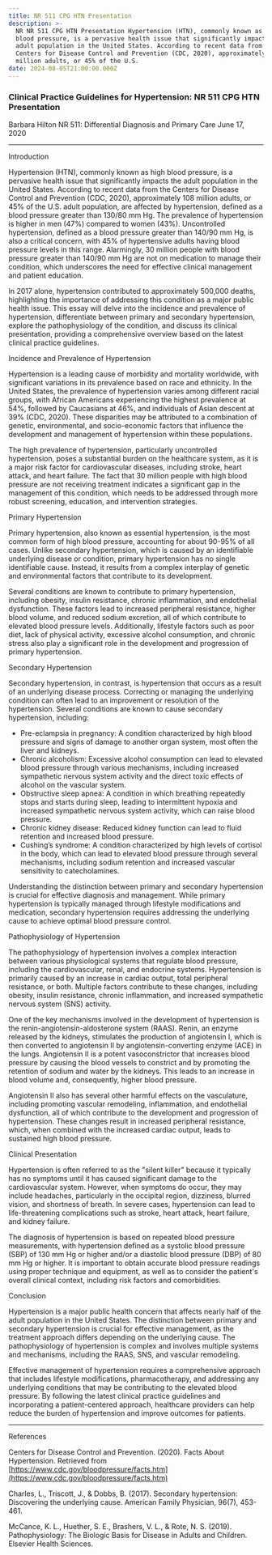 ```yaml
---
title: NR 511 CPG HTN Presentation
description: >-
  NR NR 511 CPG HTN Presentation Hypertension (HTN), commonly known as high
  blood pressure, is a pervasive health issue that significantly impacts the
  adult population in the United States. According to recent data from the
  Centers for Disease Control and Prevention (CDC, 2020), approximately 108
  million adults, or 45% of the U.S.
date: 2024-08-05T21:00:00.000Z
---
```


### Clinical Practice Guidelines for Hypertension: NR 511 CPG HTN Presentation

Barbara Hilton
NR 511: Differential Diagnosis and Primary Care
June 17, 2020

***

Introduction

Hypertension (HTN), commonly known as high blood pressure, is a pervasive health issue that significantly impacts the adult population in the United States. According to recent data from the Centers for Disease Control and Prevention (CDC, 2020), approximately 108 million adults, or 45% of the U.S. adult population, are affected by hypertension, defined as a blood pressure greater than 130/80 mm Hg. The prevalence of hypertension is higher in men (47%) compared to women (43%). Uncontrolled hypertension, defined as a blood pressure greater than 140/90 mm Hg, is also a critical concern, with 45% of hypertensive adults having blood pressure levels in this range. Alarmingly, 30 million people with blood pressure greater than 140/90 mm Hg are not on medication to manage their condition, which underscores the need for effective clinical management and patient education.

In 2017 alone, hypertension contributed to approximately 500,000 deaths, highlighting the importance of addressing this condition as a major public health issue. This essay will delve into the incidence and prevalence of hypertension, differentiate between primary and secondary hypertension, explore the pathophysiology of the condition, and discuss its clinical presentation, providing a comprehensive overview based on the latest clinical practice guidelines.

Incidence and Prevalence of Hypertension

Hypertension is a leading cause of morbidity and mortality worldwide, with significant variations in its prevalence based on race and ethnicity. In the United States, the prevalence of hypertension varies among different racial groups, with African Americans experiencing the highest prevalence at 54%, followed by Caucasians at 46%, and individuals of Asian descent at 39% (CDC, 2020). These disparities may be attributed to a combination of genetic, environmental, and socio-economic factors that influence the development and management of hypertension within these populations.

The high prevalence of hypertension, particularly uncontrolled hypertension, poses a substantial burden on the healthcare system, as it is a major risk factor for cardiovascular diseases, including stroke, heart attack, and heart failure. The fact that 30 million people with high blood pressure are not receiving treatment indicates a significant gap in the management of this condition, which needs to be addressed through more robust screening, education, and intervention strategies.

Primary Hypertension

Primary hypertension, also known as essential hypertension, is the most common form of high blood pressure, accounting for about 90-95% of all cases. Unlike secondary hypertension, which is caused by an identifiable underlying disease or condition, primary hypertension has no single identifiable cause. Instead, it results from a complex interplay of genetic and environmental factors that contribute to its development.

Several conditions are known to contribute to primary hypertension, including obesity, insulin resistance, chronic inflammation, and endothelial dysfunction. These factors lead to increased peripheral resistance, higher blood volume, and reduced sodium excretion, all of which contribute to elevated blood pressure levels. Additionally, lifestyle factors such as poor diet, lack of physical activity, excessive alcohol consumption, and chronic stress also play a significant role in the development and progression of primary hypertension.

Secondary Hypertension

Secondary hypertension, in contrast, is hypertension that occurs as a result of an underlying disease process. Correcting or managing the underlying condition can often lead to an improvement or resolution of the hypertension. Several conditions are known to cause secondary hypertension, including:

* Pre-eclampsia in pregnancy: A condition characterized by high blood pressure and signs of damage to another organ system, most often the liver and kidneys.
* Chronic alcoholism: Excessive alcohol consumption can lead to elevated blood pressure through various mechanisms, including increased sympathetic nervous system activity and the direct toxic effects of alcohol on the vascular system.
* Obstructive sleep apnea: A condition in which breathing repeatedly stops and starts during sleep, leading to intermittent hypoxia and increased sympathetic nervous system activity, which can raise blood pressure.
* Chronic kidney disease: Reduced kidney function can lead to fluid retention and increased blood pressure.
* Cushing’s syndrome: A condition characterized by high levels of cortisol in the body, which can lead to elevated blood pressure through several mechanisms, including sodium retention and increased vascular sensitivity to catecholamines.

Understanding the distinction between primary and secondary hypertension is crucial for effective diagnosis and management. While primary hypertension is typically managed through lifestyle modifications and medication, secondary hypertension requires addressing the underlying cause to achieve optimal blood pressure control.

Pathophysiology of Hypertension

The pathophysiology of hypertension involves a complex interaction between various physiological systems that regulate blood pressure, including the cardiovascular, renal, and endocrine systems. Hypertension is primarily caused by an increase in cardiac output, total peripheral resistance, or both. Multiple factors contribute to these changes, including obesity, insulin resistance, chronic inflammation, and increased sympathetic nervous system (SNS) activity.

One of the key mechanisms involved in the development of hypertension is the renin-angiotensin-aldosterone system (RAAS). Renin, an enzyme released by the kidneys, stimulates the production of angiotensin I, which is then converted to angiotensin II by angiotensin-converting enzyme (ACE) in the lungs. Angiotensin II is a potent vasoconstrictor that increases blood pressure by causing the blood vessels to constrict and by promoting the retention of sodium and water by the kidneys. This leads to an increase in blood volume and, consequently, higher blood pressure.

Angiotensin II also has several other harmful effects on the vasculature, including promoting vascular remodeling, inflammation, and endothelial dysfunction, all of which contribute to the development and progression of hypertension. These changes result in increased peripheral resistance, which, when combined with the increased cardiac output, leads to sustained high blood pressure.

Clinical Presentation

Hypertension is often referred to as the "silent killer" because it typically has no symptoms until it has caused significant damage to the cardiovascular system. However, when symptoms do occur, they may include headaches, particularly in the occipital region, dizziness, blurred vision, and shortness of breath. In severe cases, hypertension can lead to life-threatening complications such as stroke, heart attack, heart failure, and kidney failure.

The diagnosis of hypertension is based on repeated blood pressure measurements, with hypertension defined as a systolic blood pressure (SBP) of 130 mm Hg or higher and/or a diastolic blood pressure (DBP) of 80 mm Hg or higher. It is important to obtain accurate blood pressure readings using proper technique and equipment, as well as to consider the patient's overall clinical context, including risk factors and comorbidities.

Conclusion

Hypertension is a major public health concern that affects nearly half of the adult population in the United States. The distinction between primary and secondary hypertension is crucial for effective management, as the treatment approach differs depending on the underlying cause. The pathophysiology of hypertension is complex and involves multiple systems and mechanisms, including the RAAS, SNS, and vascular remodeling.

Effective management of hypertension requires a comprehensive approach that includes lifestyle modifications, pharmacotherapy, and addressing any underlying conditions that may be contributing to the elevated blood pressure. By following the latest clinical practice guidelines and incorporating a patient-centered approach, healthcare providers can help reduce the burden of hypertension and improve outcomes for patients.

***

References

Centers for Disease Control and Prevention. (2020). Facts About Hypertension. Retrieved from [https://www.cdc.gov/bloodpressure/facts.htm](https://www.cdc.gov/bloodpressure/facts.htm)

Charles, L., Triscott, J., & Dobbs, B. (2017). Secondary hypertension: Discovering the underlying cause. American Family Physician, 96(7), 453-461.

McCance, K. L., Huether, S. E., Brashers, V. L., & Rote, N. S. (2019). Pathophysiology: The Biologic Basis for Disease in Adults and Children. Elsevier Health Sciences.

